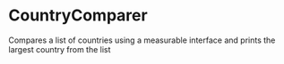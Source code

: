 # CountryComparer
Compares a list of countries using a measurable interface and prints the largest country from the list
